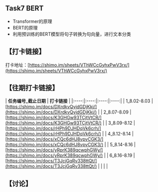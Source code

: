 ## Task7 BERT
* Transformer的原理
* BERT的原理
* 利用预训练的BERT模型将句子转换为句向量，进行文本分类


## 【打卡链接】
打卡地址：[https://shimo.im/sheets/VThWCcGyhxPwV3rx/](https://shimo.im/sheets/VThWCcGyhxPwV3rx/) 



## 【往期打卡链接】

| **任务编号_截止日期**   | **打卡链接**   | 
|:----:|:----:|:----:|:----:|
| 1_8.02-8.03   | [https://shimo.im/docs/DXrdkvQyjdGDjKkj/](https://shimo.im/docs/DXrdkvQyjdGDjKkj/)    | 
| 2_8.07-8.09   | [https://shimo.im/docs/K3GHGw93TCjtVtCR/](https://shimo.im/docs/K3GHGw93TCjtVtCR/)    | 
| 3_8.09-8.12   | [https://shimo.im/docs/rHPh9DJHDqVk6crh/](https://shimo.im/docs/rHPh9DJHDqVk6crh/)    | 
| 4_8.12-8.14   | [https://shimo.im/docs/xCQc6dHJ8vpvCGK3/](https://shimo.im/docs/xCQc6dHJ8vpvCGK3/)    | 
| 5_8.14-8.16   | [https://shimo.im/docs/yRprK389qcwphGWy/](https://shimo.im/docs/yRprK389qcwphGWy/)    | 
| 6_8.16-8.19   | [https://shimo.im/docs/T3JcjGqRv338ttQt/](https://shimo.im/docs/T3JcjGqRv338ttQt/)    | 
|    |    | 


## 【讨论】

